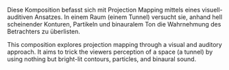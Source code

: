 <!--
title: Tunnel
title_translate: 
date: 07-2019
links: http://splitlevel-udk.de
list: Einkanaliges Video, 30 Sek.
list_translate: 1-channel video, 30"
jobs: 
jobs_translate: 
publishing: Anna Anders, Gabi Schillig, Ruven Wiegert (2020). Splitlevel – Kunstraum Potsdamer Straße. Berlin: Verlag der Universität der Künste. ISBN 978-3-89462-346-3.
-->
<div><p>Diese Komposition befasst sich mit Projection Mapping mittels eines visuell-auditiven Ansatzes. In einem Raum (einem Tunnel) versucht sie, anhand hell scheinender Konturen, Partikeln und binauralem Ton die Wahrnehmung des Betrachters zu überlisten.</p>
<p class="translate">This composition explores projection mapping through a visual and auditory approach. It aims to trick the viewers perception of a space (a tunnel) by using nothing but bright-lit contours, particles, and binaural sound.</p></div>
